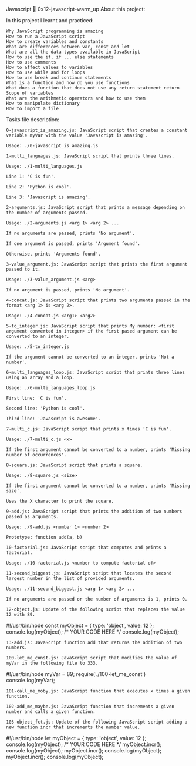 Javascript 📃 0x12-javascript-warm_up
About this project:

In this project I learnt and practiced:

    Why JavaScript programming is amazing
    How to run a JavaScript script
    How to create variables and constants
    What are differences between var, const and let
    What are all the data types available in JavaScript
    How to use the if, if ... else statements
    How to use comments
    How to affect values to variables
    How to use while and for loops
    How to use break and continue statements
    What is a function and how do you use functions
    What does a function that does not use any return statement return
    Scope of variables
    What are the arithmetic operators and how to use them
    How to manipulate dictionary
    How to import a file

Tasks file description:

    0-javascript_is_amazing.js: JavaScript script that creates a constant variable myVar with the value 'Javascript is amazing'.

    Usage: ./0-javascript_is_amazing.js

    1-multi_languages.js: JavaScript script that prints three lines.

    Usage: ./1-multi_languages.js

    Line 1: 'C is fun'.

    Line 2: 'Python is cool'.

    Line 3: 'Javascript is amazing'.

    2-arguments.js: JavaScript script that prints a message depending on the number of arguments passed.

    Usage: ./2-arguments.js <arg 1> <arg 2> ...

    If no arguments are passed, prints 'No argument'.

    If one argument is passed, prints 'Argument found'.

    Otherwise, prints 'Arguments found'.

    3-value_argument.js: JavaScript script that prints the first argument passed to it.

    Usage: ./3-value_argument.js <arg>

    If no argument is passed, prints 'No argument'.

    4-concat.js: JavaScript script that prints two arguments passed in the format <arg 1> is <arg 2>.

    Usage: ./4-concat.js <arg1> <arg2>

    5-to_integer.js: JavaScript script that prints My number: <first argument converted in integer> if the first pased argument can be converted to an integer.

    Usage: ./5-to_integer.js

    If the argument cannot be converted to an integer, prints 'Not a number'.

    6-multi_languages_loop.js: JavaScript script that prints three lines using an array and a loop.

    Usage: ./6-multi_languages_loop.js

    First line: 'C is fun'.

    Second line: 'Python is cool'.

    Third line: 'Javascript is awesome'.

    7-multi_c.js: JavaScript script that prints x times 'C is fun'.

    Usage: ./7-multi_c.js <x>

    If the first argument cannot be converted to a number, prints 'Missing number of occurrences'.

    8-square.js: JavaScript script that prints a square.

    Usage: ./8-square.js <size>

    If the first argument cannot be converted to a number, prints 'Missing size'.

    Uses the X character to print the square.

    9-add.js: JavaScript script that prints the addition of two numbers passed as arguments.

    Usage: ./9-add.js <number 1> <number 2>

    Prototype: function add(a, b)

    10-factorial.js: JavaScript script that computes and prints a factorial.

    Usage: ./10-factorial.js <number to compute factorial of>

    11-second_biggest.js: JavaScript script that locates the second largest number in the list of provided arguments.

    Usage: ./11-second_biggest.js <arg 1> <arg 2> ...

    If no arguments are passed or the number of arguments is 1, prints 0.

    12-object.js: Update of the following script that replaces the value 12 with 89.

#!/usr/bin/node
const myObject = {
  type: 'object',
  value: 12
};
console.log(myObject);
/*
YOUR CODE HERE
*/
console.log(myObject);

    13-add.js: JavaScript function add that returns the addition of two numbers.

    100-let_me_const.js: JavaScript script that modifies the value of myVar in the following file to 333.

#!/usr/bin/node
myVar = 89;
require('./100-let_me_const')
console.log(myVar);

    101-call_me_moby.js: JavaScript function that executes x times a given function.

    102-add_me_maybe.js: JavaScript function that increments a given number and calls a given function.

    103-object_fct.js: Update of the following JavaScript script adding a new function incr that increments the number value.
#!/usr/bin/node
let myObject = {
  type: 'object',
  value: 12
};
console.log(myObject);
/*
YOUR CODE HERE
*/
myObject.incr();
console.log(myObject);
myObject.incr();
console.log(myObject);
myObject.incr();
console.log(myObject);
